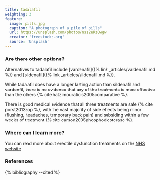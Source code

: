 ```yaml
---
title: tadalafil
weighting: 3
feature:
  image: pills.jpg
  caption: "A photograph of a pile of pills"
  url: https://unsplash.com/photos/nss2eRzQwgw
  creator: 'freestocks.org'
  source: 'Unsplash'
---
```


### Are there other options?

Alternatives to tadalafil include [vardenafil]({% link _articles/vardenafil.md %}) and [sildenafil]({% link _articles/sildenafil.md %}). 

While tadalafil does have a longer lasting action than sildenafil and vardenfil, there is no evidence that any of the treatments is more effective than the others {% cite hatzimouratidis2005comparative %}.

There is good medical evidence that all three treatments are safe {% cite porst2013sop %}, with the vast majority of side effects being minor (flushing, headaches, temporary back pain) and subsiding within a few weeks of treatment {% cite carson2005phosphodiesterase %}.

### Where can I learn more?

You can read more about erectile dysfunction treatments on the [NHS website](https://www.nhs.uk/Conditions/Erectile-dysfunction/Pages/Treatment.aspx).

### References

{% bibliography --cited %}